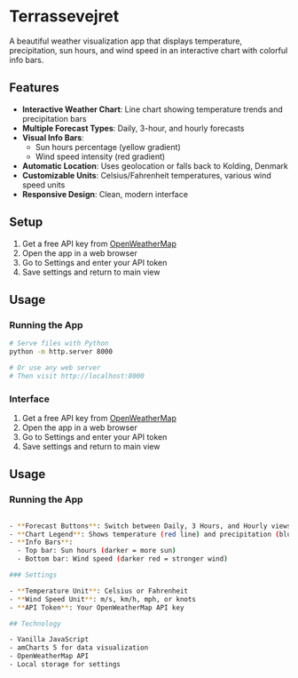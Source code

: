 # Terrassevejret

A beautiful weather visualization app that displays temperature, precipitation, sun hours, and wind speed in an interactive chart with colorful info bars.

## Features

- **Interactive Weather Chart**: Line chart showing temperature trends and precipitation bars
- **Multiple Forecast Types**: Daily, 3-hour, and hourly forecasts
- **Visual Info Bars**:
  - Sun hours percentage (yellow gradient)
  - Wind speed intensity (red gradient)
- **Automatic Location**: Uses geolocation or falls back to Kolding, Denmark
- **Customizable Units**: Celsius/Fahrenheit temperatures, various wind speed units
- **Responsive Design**: Clean, modern interface

## Setup

1. Get a free API key from [OpenWeatherMap](https://openweathermap.org/api)
2. Open the app in a web browser
3. Go to Settings and enter your API token
4. Save settings and return to main view

## Usage

### Running the App

```bash
# Serve files with Python
python -m http.server 8000

# Or use any web server
# Then visit http://localhost:8000
```

### Interface

1. Get a free API key from [OpenWeatherMap](https://openweathermap.org/api)
2. Open the app in a web browser
3. Go to Settings and enter your API token
4. Save settings and return to main view

## Usage

### Running the App

```bash

- **Forecast Buttons**: Switch between Daily, 3 Hours, and Hourly views
- **Chart Legend**: Shows temperature (red line) and precipitation (blue bars)
- **Info Bars**:
  - Top bar: Sun hours (darker = more sun)
  - Bottom bar: Wind speed (darker red = stronger wind)

### Settings

- **Temperature Unit**: Celsius or Fahrenheit
- **Wind Speed Unit**: m/s, km/h, mph, or knots
- **API Token**: Your OpenWeatherMap API key

## Technology

- Vanilla JavaScript
- amCharts 5 for data visualization
- OpenWeatherMap API
- Local storage for settings
```
